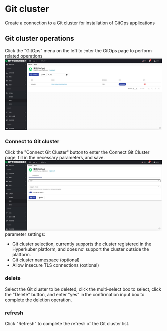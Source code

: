 # Git cluster

Create a connection to a Git cluster for installation of GitOps applications

## Git cluster operations
Click the "GitOps" menu on the left to enter the GitOps page to perform related operations
![Minion](../../../assets/images/gitops/cluster-list-en.jpg)
### Connect to Git cluster

Click the "Connect Git Cluster" button to enter the Connect Git Cluster page, fill in the necessary parameters, and save.
![Minion](../../../assets/images/gitops/cluster-create-en.jpg)
parameter settings:
* Git cluster selection, currently supports the cluster registered in the Hyperkuber platform, and does not support the cluster outside the platform.
* Git cluster namespace (optional)
* Allow insecure TLS connections (optional)


### delete
Select the Git cluster to be deleted, click the multi-select box to select, click the "Delete" button, and enter "yes" in the confirmation input box to complete the deletion operation.
### refresh
Click "Refresh" to complete the refresh of the Git cluster list.